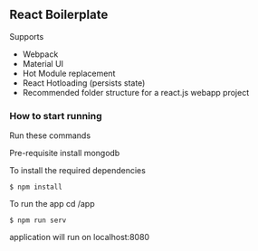 ## React Boilerplate

Supports

- Webpack
- Material UI
- Hot Module replacement
- React Hotloading (persists state)
- Recommended folder structure for a react.js webapp project 

### How to start running
Run these commands

Pre-requisite
	install mongodb

To install the required dependencies 

	$ npm install
	
To run the app
cd /app
 	
	$ npm run serv

application will run on localhost:8080
